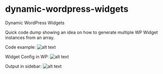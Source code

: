 # dynamic-wordpress-widgets
Dynamic WordPress Widgets

Quick code dump showing an idea on how to generate multiple WP Widget instances from an array.

Code example:
![alt text](https://raw.githubusercontent.com/dtbaker/dynamic-wordpress-widgets/master/screenshots/code.png "Code")

Widget Config in WP:
![alt text](https://raw.githubusercontent.com/dtbaker/dynamic-wordpress-widgets/master/screenshots/widgets.png "Code")

Output in sidebar:
![alt text](https://raw.githubusercontent.com/dtbaker/dynamic-wordpress-widgets/master/screenshots/output.png "Code")
